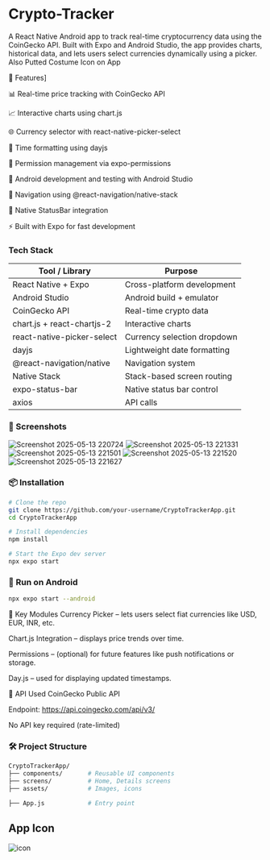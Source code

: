 # Crypto-Tracker
A React Native Android app to track real-time cryptocurrency data using the CoinGecko API. 
Built with Expo and Android Studio, the app provides charts, historical data, and lets users select currencies dynamically using a picker.
Also Putted Costume Icon on App

🚀 Features]

📊 Real-time price tracking with CoinGecko API

📈 Interactive charts using chart.js

🌐 Currency selector with react-native-picker-select

📆 Time formatting using dayjs

🔐 Permission management via expo-permissions

📲 Android development and testing with Android Studio

🧭 Navigation using @react-navigation/native-stack

🌙 Native StatusBar integration

⚡ Built with Expo for fast development

<h3>Tech Stack</h3>

| Tool / Library             | Purpose                     |
| -------------------------- | --------------------------- |
| React Native + Expo        | Cross-platform development  |
| Android Studio             | Android build + emulator    |
| CoinGecko API              | Real-time crypto data       |
| chart.js + react-chartjs-2 | Interactive charts          |
| react-native-picker-select | Currency selection dropdown |
| dayjs                      | Lightweight date formatting |
| @react-navigation/native   | Navigation system           |
| Native Stack               | Stack-based screen routing  |
| expo-status-bar            | Native status bar control   |
| axios                      | API calls                   |


<h3>📸 Screenshots</h3>

![Screenshot 2025-05-13 220724](https://github.com/user-attachments/assets/a074f502-7685-46c1-8dac-193c9aedd60f)
![Screenshot 2025-05-13 221331](https://github.com/user-attachments/assets/18afcca4-5bfb-4093-afe5-d57d8cdc76a7)
![Screenshot 2025-05-13 221501](https://github.com/user-attachments/assets/3a3ea7d6-38a3-4ae8-828c-91b6e7dabe39)
![Screenshot 2025-05-13 221520](https://github.com/user-attachments/assets/cbf1b809-fec0-4209-941a-b7d58482c26f)
![Screenshot 2025-05-13 221627](https://github.com/user-attachments/assets/1a9c9025-1db3-44f5-9f84-3a1cf6b10fa7)

<h3>📦 Installation</h3>

``` bash
# Clone the repo
git clone https://github.com/your-username/CryptoTrackerApp.git
cd CryptoTrackerApp

# Install dependencies
npm install

# Start the Expo dev server
npx expo start
```

<h3>📱 Run on Android</h3>

```bash
npx expo start --android

```
🧪 Key Modules
Currency Picker – lets users select fiat currencies like USD, EUR, INR, etc.

Chart.js Integration – displays price trends over time.

Permissions – (optional) for future features like push notifications or storage.

Day.js – used for displaying updated timestamps.

🔗 API Used
CoinGecko Public API

Endpoint: https://api.coingecko.com/api/v3/

No API key required (rate-limited)

<h3>🛠️ Project Structure</h3>

```bash
CryptoTrackerApp/
├── components/       # Reusable UI components
├── screens/          # Home, Details screens
├── assets/           # Images, icons

├── App.js            # Entry point

```

<h2>App Icon</h2>

![icon](https://github.com/user-attachments/assets/814d4235-776b-437c-b2c8-a74d2901dadd)
